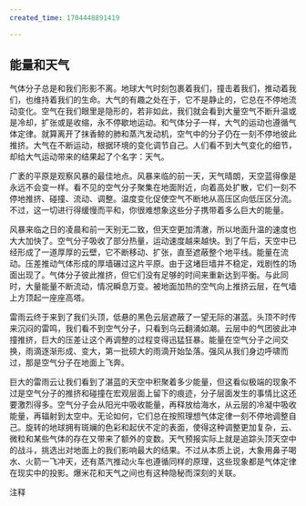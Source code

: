 ```yaml
---
created_time: 1704448891419

---
```

## 能量和天气

气体分子总是和我们形影不离。地球大气时刻包裹着我们，撞击着我们，推动着我们，也维持着我们的生命。大气的有趣之处在于，它不是静止的，它总在不停地流动变化。空气在我们眼里是隐形的，若非如此，我们就会看到大量空气不断升温或是冷却，扩张或是收缩，永不停歇地运动。和气体分子一样，大气的运动也遵循气体定律。就算离开了抹香鲸的肺和蒸汽发动机，空气中的分子仍在一刻不停地彼此推挤。大气在不断运动，根据环境的变化调节自己。人们看不到大气变化的细节，却给大气运动带来的结果起了个名字：天气。

广袤的平原是观察风暴的最佳地点。风暴来临的前一天，天气晴朗，天空蓝得像是永远不会变一样。看不见的空气分子聚集在地面附近，向着高处扩散，它们一刻不停地推挤、碰撞、流动、调整。温度变化促使空气不断地从高压区向低压区分流。不过，这一切进行得缓慢而平和，你很难想象这些分子携带着多么巨大的能量。

风暴来临之日的凌晨和前一天别无二致，但天空更加清澈，所以地面升温的速度也大大加快了。空气分子吸收了部分热量，运动速度越来越快。到了午后，天空中已经形成了一道厚厚的云壁，它不断移动、扩张，直至遮蔽整个地平线。能量在流动。压差推动气体形成的厚墙碾过这片平原。由于这堵巨墙并不稳定，戏剧性的场面出现了。气体分子彼此推挤，但它们没有足够的时间来重新达到平衡。与此同时，大量能量不断流动，情况瞬息万变。被地面加热的空气向上推挤云层，在气墙上方顶起一座座高塔。

雷雨云终于来到了我们头顶，低悬的黑色云层遮蔽了一望无际的湛蓝。头顶不时传来沉闷的雷鸣，我们看不到空气分子，只看到乌云翻涌如潮。云层中的气团彼此冲撞推挤，巨大的压差让这个再调整的过程变得迅猛狂暴。能量在空气分子之间交换，雨滴逐渐形成、变大，第一批硕大的雨滴开始坠落。强风从我们身边呼啸而过，那是空气分子在地面上飞奔。

巨大的雷雨云让我们看到了湛蓝的天空中积聚着多少能量，但这看似极端的现象不过是空气分子的推挤和碰撞在宏观层面上留下的痕迹，分子层面发生的事情比这还要激烈得多。空气分子会从阳光中吸收能量，再释放给海水，从云层的冷凝中吸收能量，再辐射到太空中。无论如何，它们总在按照理想气体定律一刻不停地调整自己。旋转的地球拥有斑斓的色彩和起伏不定的表面，使得这种调整更加复杂，云、微粒和某些气体的存在又带来了额外的变数。天气预报实际上就是追踪头顶天空中的战斗，挑选出对地面上的我们影响最大的结果。不过从本质上说，大象用鼻子喝水、火箭一飞冲天，还有蒸汽推动火车也遵循同样的原理，这些现象都是气体定律在现实中的投影。爆米花和天气之间也有这种隐秘而深刻的关联。

注释

[^1]: 　罗伯特·波义耳（1627—1691），英国科学家，在物理学和化学领域都有重大贡献，其著作《怀疑派化学家》（The Skeptical Chemist）被人们称为近代化学的开山之作。——编者

[^2]: 　罗伯特·胡克（1635—1703），英国科学家、博物学家、发明家。胡克是一位多才多艺的科学家，在很多领域都有重大贡献。——编者

[^3]: 　雅克·查理（1746—1823），法国物理学家、数学家、发明家。——编者

[^4]: 　我们将在第6章讨论绝对温度的含义。

[^5]: 　现在我们并不鼓励用这样的方式来对待科学。

[^6]: 　我们不知道奥托的真空泵到底抽出了多少空气。球内肯定达不到严格意义上的真空，但至少接近真空了。

[^7]: 　呼吸也一样，你吸进肺里的每一口气都是靠气压差呼出去的。

[^8]: 　不知道你有没有好奇过，托马斯小火车上为什么会有个“水罐”，答案当然是为了装水。蒸汽火车所需的水可以和煤一起存放在专门的车厢里，也可以直接装在发动机周围的水罐里。托马斯小火车采用的就是后面这种方式，所以它的蒸汽车头是长方形的。

[^9]: 　当时，印度空中邮政协会（Indian Airmail Society）也尝试过用火箭送信。在270次飞行试验中，工作人员不光用火箭送信，还送过邮包，但始终无法建立起长期稳定的投递系统。最后人们得出结论，火箭邮政可靠性低、成本高昂，根本无法与常规的地面邮政竞争。